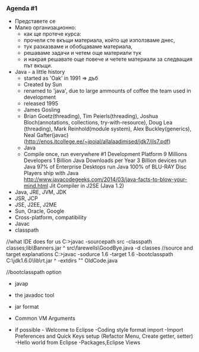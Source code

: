 ### Agenda #1 ###
- Представете се
- Малко организационно:
    - как ще протече курса: 
    - прочели сте вкъщи материала, който ще използваме днес,
    - тук разказваме и обобщаваме материала,
    - решаваме задачи и четем още материали тук
    - и накрая решавате още повече и четете материали за следващия път вкъщи.
- Java - a little history
    + started as 'Oak' in 1991 => дъб
    + Created by Sun 
    + renamed to 'java', due to large ammounts of coffee the team used in development
    + released 1995
    + James Gosling
    + Brian Goetz(threading), Tim Peierls(threading), Joshua Bloch(annotations, collections, try-with-resource), Doug Lea (threading), Mark Reinhold(module system), Alex Buckley(generics), Neal Gafter(javac) (http://enos.itcollege.ee/~jpoial/allalaadimised/jdk7/jls7.pdf)
    + Java
    + Compile once, run everywhere
    #1 Development Platform
    9 Millions Developers
    1 Billion Java Downloads per Year
    3 Billion devices run Java
    97% of Enterprise Desktops run Java
    100% of BLU-RAY Disc Players ship with Java
    http://www.javacodegeeks.com/2014/03/java-facts-to-blow-your-mind.html
    Jit Compiler in J2SE (Java 1.2)
- Java, JRE, JVM, JDK
- JSR, JCP
- JSE, J2EE, J2ME
- Sun, Oracle, Google
- Cross-platform, compatibility
- Javac
- classpath

//what IDE does for us
C:\>javac -sourcepath src -classpath classes;lib\Banners.jar ^
            src\farewells\GoodBye.java -d classes
//source and target explanations
C\:>javac -sodurce 1.6 -target 1.6 -bootclasspath C:\jdk1.6.0\lib\rt.jar ^
            -extdirs "" OldCode.java

//bootclasspath option

- javap
- the javadoc tool
- jar format 
- Common VM Arguments

- if possible - Welcome to Eclipse
-Coding style format import
-Import Preferences and Quick Keys setup (Refactor Menu, Create getter, setter)
-Hello world from Eclipse
-Packages,Eclipse Views


